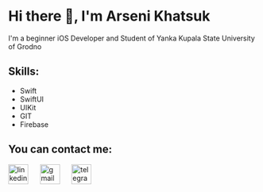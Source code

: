 # Hi there 👋, I'm Arseni Khatsuk
 I'm a beginner iOS Developer and Student of Yanka Kupala State University of Grodno

## Skills:
* Swift 
* SwiftUI 
* UIKit 
* GIT 
* Firebase


## You can contact me:

[<img src='https://cdn-icons-png.flaticon.com/512/174/174857.png' alt='linkedin' height='40'>](https://www.linkedin.com/in/arseni-khatsuk-592a45233/)
&nbsp;&nbsp;&nbsp;&nbsp;
[<img src='https://upload.wikimedia.org/wikipedia/commons/thumb/7/7e/Gmail_icon_%282020%29.svg/200px-Gmail_icon_%282020%29.svg.png' alt='gmail' height='40'>](mailto:khatsuk007@gmail.com) 
&nbsp;&nbsp;&nbsp;&nbsp;
[<img src='https://upload.wikimedia.org/wikipedia/commons/8/82/Telegram_logo.svg' alt='telegram' height='40'>](https://t.me/Kentuckymeow) 




